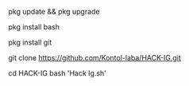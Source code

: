pkg update && pkg upgrade 

pkg install bash

pkg install git

git clone https://github.com/Kontol-laba/HACK-IG.git

cd HACK-IG
bash 'Hack Ig.sh'
